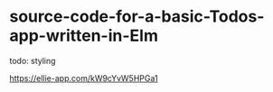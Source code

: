 # source-code-for-a-basic-Todos-app-written-in-Elm

todo: styling

https://ellie-app.com/kW9cYvW5HPGa1
